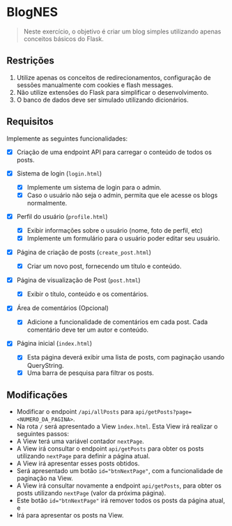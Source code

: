# **BlogNES**

> Neste exercício, o objetivo é criar um blog simples utilizando apenas conceitos básicos do Flask.

## **Restrições**

1. Utilize apenas os conceitos de redirecionamentos, configuração de sessões manualmente com cookies e flash messages.
2. Não utilize extensões do Flask para simplificar o desenvolvimento.
3. O banco de dados deve ser simulado utilizando dicionários.

## **Requisitos**

Implemente as seguintes funcionalidades:

- [x] Criação de uma endpoint API para carregar o conteúdo de todos os posts.

- [x] Sistema de login (`login.html`)

  - [x] Implemente um sistema de login para o admin.
  - [x] Caso o usuário não seja o admin, permita que ele acesse os blogs normalmente.

- [x] Perfil do usuário (`profile.html`)

  - [x] Exibir informações sobre o usuário (nome, foto de perfil, etc)
  - [x] Implemente um formulário para o usuário poder editar seu usuário.

- [x] Página de criação de posts (`create_post.html`)

  - [x] Criar um novo post, fornecendo um título e conteúdo.

- [x] Página de visualização de Post (`post.html`)

  - [x] Exibir o título, conteúdo e os comentários.

- [x] Área de comentários (Opcional)

  - [x] Adicione a funcionalidade de comentários em cada post. Cada comentário deve ter um autor e conteúdo.

- [x] Página inicial (`index.html`)

  - [x] Esta página deverá exibir uma lista de posts, com paginação usando QueryString.
  - [x] Uma barra de pesquisa para filtrar os posts.

## **Modificações**

- Modificar o endpoint `/api/allPosts` para `api/getPosts?page=<NUMERO_DA_PAGINA>`.
- Na rota `/` será apresentado a View `ìndex.html`. Esta View irá realizar o seguintes passos:
- A View terá uma variável contador `nextPage`.
- A View irá consultar o endpoint `api/getPosts` para obter os posts utilizando `nextPage` para definir a página atual.
- A View irá apresentar esses posts obtidos.
- Será apresentado um botão `id="btnNextPage"`, com a funcionalidade de paginação na View.
- A View irá consultar novamente a endpoint `api/getPosts`, para obter os posts utilizando `nextPage` (valor da próxima página).
- Este botão `id="btnNextPage"` irá remover todos os posts da página atual, e
- Irá para apresentar os posts na View.
